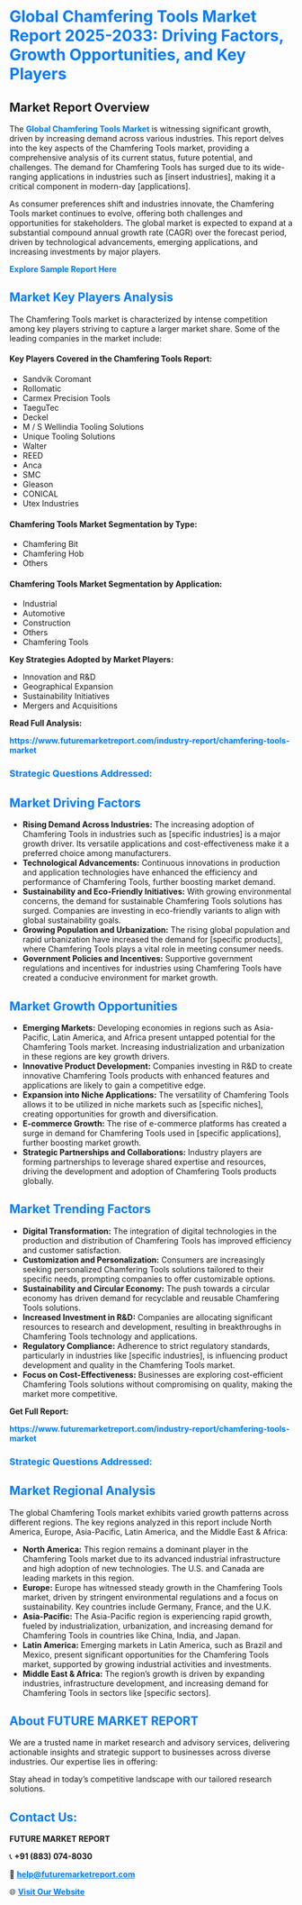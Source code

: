 <h1 style="color: #007BFF;">Global Chamfering Tools Market Report 2025-2033: Driving Factors, Growth Opportunities, and Key Players</h1>

<section id="overview">
<h2>Market Report Overview</h2>
<p>The <a href="https://www.futuremarketreport.com/industry-report/chamfering-tools-market" style="color: #007BFF; text-decoration: none;"><strong>Global Chamfering Tools Market</strong></a> is witnessing significant growth, driven by increasing demand across various industries. This report delves into the key aspects of the Chamfering Tools market, providing a comprehensive analysis of its current status, future potential, and challenges. The demand for Chamfering Tools has surged due to its wide-ranging applications in industries such as [insert industries], making it a critical component in modern-day [applications].</p>
<p>As consumer preferences shift and industries innovate, the Chamfering Tools market continues to evolve, offering both challenges and opportunities for stakeholders. The global market is expected to expand at a substantial compound annual growth rate (CAGR) over the forecast period, driven by technological advancements, emerging applications, and increasing investments by major players.</p>
</section>

<section id="overview">
<p><a href="https://www.futuremarketreport.com/request-sample/reportId=128695" style="color: #007BFF; text-decoration: none;"><strong>Explore Sample Report Here</strong></a></p>
</section>

<section id="key-players">
<h2 style="color: #007BFF;">Market Key Players Analysis</h2>
<p>The Chamfering Tools market is characterized by intense competition among key players striving to capture a larger market share. Some of the leading companies in the market include:</p>
<h4>Key Players Covered in the Chamfering Tools Report:</h4>
<ul><li>Sandvik Coromant</li><li>Rollomatic</li><li>Carmex Precision Tools</li><li>TaeguTec</li><li>Deckel</li><li>M / S Wellindia Tooling Solutions</li><li>Unique Tooling Solutions</li><li>Walter</li><li>REED</li><li>Anca</li><li>SMC</li><li>Gleason</li><li>CONICAL</li><li>Utex Industries</li></ul>
<h4>Chamfering Tools Market Segmentation by Type:</h4>
<ul><li>Chamfering Bit</li><li>Chamfering Hob</li><li>Others</li></ul>

<h4>Chamfering Tools Market Segmentation by Application:</h4>
<ul><li>Industrial</li><li>Automotive</li><li>Construction</li><li>Others</li><li>Chamfering Tools</li></ul>
<p><strong>Key Strategies Adopted by Market Players:</strong></p>
<ul>
<li>Innovation and R&D</li>
<li>Geographical Expansion</li>
<li>Sustainability Initiatives</li>
<li>Mergers and Acquisitions</li>
</ul>
</section>

<section>
<p><strong>Read Full Analysis: </strong></p><a href="https://www.futuremarketreport.com/industry-report/chamfering-tools-market" style="color: #007BFF; text-decoration: none;"><strong>https://www.futuremarketreport.com/industry-report/chamfering-tools-market</strong></a>
<h3 style="color: #007BFF;">Strategic Questions Addressed:</h3>
</section>

<section id="driving-factors">
<h2 style="color: #007BFF;">Market Driving Factors</h2>
<ul>
<li><strong>Rising Demand Across Industries:</strong> The increasing adoption of Chamfering Tools in industries such as [specific industries] is a major growth driver. Its versatile applications and cost-effectiveness make it a preferred choice among manufacturers.</li>
<li><strong>Technological Advancements:</strong> Continuous innovations in production and application technologies have enhanced the efficiency and performance of Chamfering Tools, further boosting market demand.</li>
<li><strong>Sustainability and Eco-Friendly Initiatives:</strong> With growing environmental concerns, the demand for sustainable Chamfering Tools solutions has surged. Companies are investing in eco-friendly variants to align with global sustainability goals.</li>
<li><strong>Growing Population and Urbanization:</strong> The rising global population and rapid urbanization have increased the demand for [specific products], where Chamfering Tools plays a vital role in meeting consumer needs.</li>
<li><strong>Government Policies and Incentives:</strong> Supportive government regulations and incentives for industries using Chamfering Tools have created a conducive environment for market growth.</li>
</ul>
</section>

<section id="growth-opportunities">
<h2 style="color: #007BFF;">Market Growth Opportunities</h2>
<ul>
<li><strong>Emerging Markets:</strong> Developing economies in regions such as Asia-Pacific, Latin America, and Africa present untapped potential for the Chamfering Tools market. Increasing industrialization and urbanization in these regions are key growth drivers.</li>
<li><strong>Innovative Product Development:</strong> Companies investing in R&D to create innovative Chamfering Tools products with enhanced features and applications are likely to gain a competitive edge.</li>
<li><strong>Expansion into Niche Applications:</strong> The versatility of Chamfering Tools allows it to be utilized in niche markets such as [specific niches], creating opportunities for growth and diversification.</li>
<li><strong>E-commerce Growth:</strong> The rise of e-commerce platforms has created a surge in demand for Chamfering Tools used in [specific applications], further boosting market growth.</li>
<li><strong>Strategic Partnerships and Collaborations:</strong> Industry players are forming partnerships to leverage shared expertise and resources, driving the development and adoption of Chamfering Tools products globally.</li>
</ul>
</section>

<section id="trending-factors">
<h2 style="color: #007BFF;">Market Trending Factors</h2>
<ul>
<li><strong>Digital Transformation:</strong> The integration of digital technologies in the production and distribution of Chamfering Tools has improved efficiency and customer satisfaction.</li>
<li><strong>Customization and Personalization:</strong> Consumers are increasingly seeking personalized Chamfering Tools solutions tailored to their specific needs, prompting companies to offer customizable options.</li>
<li><strong>Sustainability and Circular Economy:</strong> The push towards a circular economy has driven demand for recyclable and reusable Chamfering Tools solutions.</li>
<li><strong>Increased Investment in R&D:</strong> Companies are allocating significant resources to research and development, resulting in breakthroughs in Chamfering Tools technology and applications.</li>
<li><strong>Regulatory Compliance:</strong> Adherence to strict regulatory standards, particularly in industries like [specific industries], is influencing product development and quality in the Chamfering Tools market.</li>
<li><strong>Focus on Cost-Effectiveness:</strong> Businesses are exploring cost-efficient Chamfering Tools solutions without compromising on quality, making the market more competitive.</li>
</ul>
</section>

<section>
<p><strong>Get Full Report: </strong></p><a href="https://www.futuremarketreport.com/industry-report/chamfering-tools-market" style="color: #007BFF; text-decoration: none;"><strong>https://www.futuremarketreport.com/industry-report/chamfering-tools-market</strong></a>
<h3 style="color: #007BFF;">Strategic Questions Addressed:</h3>
</section>


<section id="regional-analysis">
<h2 style="color: #007BFF;">Market Regional Analysis</h2>
<p>The global Chamfering Tools market exhibits varied growth patterns across different regions. The key regions analyzed in this report include North America, Europe, Asia-Pacific, Latin America, and the Middle East & Africa:</p>
<ul>
<li><strong>North America:</strong> This region remains a dominant player in the Chamfering Tools market due to its advanced industrial infrastructure and high adoption of new technologies. The U.S. and Canada are leading markets in this region.</li>
<li><strong>Europe:</strong> Europe has witnessed steady growth in the Chamfering Tools market, driven by stringent environmental regulations and a focus on sustainability. Key countries include Germany, France, and the U.K.</li>
<li><strong>Asia-Pacific:</strong> The Asia-Pacific region is experiencing rapid growth, fueled by industrialization, urbanization, and increasing demand for Chamfering Tools in countries like China, India, and Japan.</li>
<li><strong>Latin America:</strong> Emerging markets in Latin America, such as Brazil and Mexico, present significant opportunities for the Chamfering Tools market, supported by growing industrial activities and investments.</li>
<li><strong>Middle East & Africa:</strong> The region’s growth is driven by expanding industries, infrastructure development, and increasing demand for Chamfering Tools in sectors like [specific sectors].</li>
</ul>
</section>

<footer>
<h2 style="color: #007BFF;">About FUTURE MARKET REPORT</h2>
<p>We are a trusted name in market research and advisory services, delivering actionable insights and strategic support to businesses across diverse industries. Our expertise lies in offering:</p>

<p>Stay ahead in today’s competitive landscape with our tailored research solutions.</p>

<h2 style="color: #007BFF;">Contact Us:</h2>
<p><strong>FUTURE MARKET REPORT</strong></p>
<p>📞 <strong>+91 (883) 074-8030</strong></p>
<p>📧 <strong><a href="mailto:help@futuremarketreport.com" style="color: #007BFF;">help@futuremarketreport.com</a></strong></p>
<p>🌐 <strong><a href="https://www.futuremarketreport.com/" style="color: #007BFF;">Visit Our Website</a></strong></p>
</footer>
